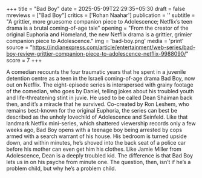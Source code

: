 +++
title = "Bad Boy"
date = 2025-05-09T22:29:35+05:30
draft = false
mreviews = ["Bad Boy"]
critics = ['Rohan Naahar']
publication = ''
subtitle = "A grittier, more gruesome companion piece to Adolescence; Netflix’s teen drama is a brutal coming-of-age tale"
opening = "From the creator of the original Euphoria and Homeland, the new Netflix drama is a grittier, grimier companion piece to Adolescence."
img = 'bad-boy.png'
media = 'print'
source = "https://indianexpress.com/article/entertainment/web-series/bad-boy-review-grittier-companion-piece-to-adolescence-netflix-9988090/"
score = 7
+++

A comedian recounts the four traumatic years that he spent in a juvenile detention centre as a teen in the Israeli coming-of-age drama Bad Boy, now out on Netflix. The eight-episode series is interspersed with grainy footage of the comedian, who goes by Daniel, telling jokes about his troubled youth and life-threatening stint in juvie. He used to be called Dean Shaiman back then, and it’s a miracle that he survived. Co-created by Ron Leshem, who remains best-known for the original Euphoria, the series can best be described as the unholy lovechild of Adolescence and Seinfeld. Like that landmark Netflix mini-series, which shattered viewership records only a few weeks ago, Bad Boy opens with a teenage boy being arrested by cops armed with a search warrant of his house. His bedroom is turned upside down, and within minutes, he’s shoved into the back seat of a police car before his mother can even get him his clothes. Like Jamie Miller from Adolescence, Dean is a deeply troubled kid. The difference is that Bad Boy lets us in on his psyche from minute one. The question, then, isn’t if he’s a problem child, but why he’s a problem child.
